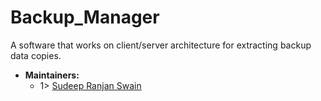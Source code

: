 # Backup_Manager
A software that works on client/server architecture for extracting backup data copies.
- **Maintainers:**
  - 1> [Sudeep Ranjan Swain](https://github.com/Sudeep25022000)
  
